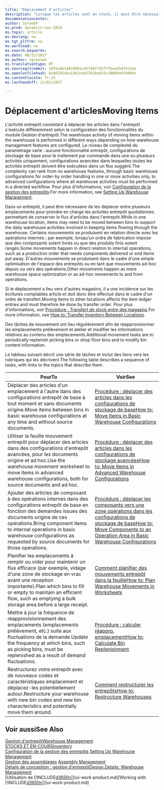 ```yaml
---
title: "Déplacement d'articles"
description: "Lorsque les articles sont en stock, il peut être nécessaire de les déplacer entre plusieurs emplacements pour prendre en charge les activités entrepôt quotidiennes permettant de conserver le flux d'articles dans l'entrepôt. Certains mouvements se produisent en relation directe avec les opérations internes ; par exemple, lorsqu'un ordre de fabrication impose que des composants soient livrés ou que des produits finis soient rangés. D'autres mouvements se produisent dans le cadre d'une simple optimisation de l'espace des entrepôts ou en tant que mouvements ad-hoc depuis ou vers des opérations."
documentationcenter: 
author: SorenGP
ms.prod: dynamics-nav-2018
ms.topic: article
ms.devlang: na
ms.tgt_pltfrm: na
ms.workload: na
ms.search.keywords: 
ms.date: 08/22/2017
ms.author: sgroespe
ms.translationtype: HT
ms.sourcegitcommit: 1dfba8b14019991c95f40ffd5f7fbaed5df414eb
ms.openlocfilehash: 6a962914ba13b3c4e57b1be655c1066b44f0d60c
ms.contentlocale: fr-ch
ms.lasthandoff: 12/01/2017

---
```

# <a name="moving-items"></a><span data-ttu-id="143c4-105">Déplacement d'articles</span><span class="sxs-lookup"><span data-stu-id="143c4-105">Moving Items</span></span>
<span data-ttu-id="143c4-106">L'activité entrepôt consistant à déplacer les articles dans l'entrepôt s'exécute différemment selon la configuration des fonctionnalités du module Gestion d'entrepôt.</span><span class="sxs-lookup"><span data-stu-id="143c4-106">The warehouse activity of moving items within the warehouse is performed in different ways depending on how warehouse management features are configured.</span></span> <span data-ttu-id="143c4-107">Le niveau de complexité du paramétrage varie : aucune fonctionnalité entrepôt, configurations de stockage de base pour le traitement par commande dans une ou plusieurs activités uniquement, configurations avancées dans lesquelles toutes les activités entrepôt doivent être exécutées dans un flux suggéré.</span><span class="sxs-lookup"><span data-stu-id="143c4-107">The complexity can rank from no warehouse features, through basic warehouse configurations for order-by order handling in one or more activities only, to advanced configurations where all warehouse activities must be performed in a directed workflow.</span></span> <span data-ttu-id="143c4-108">Pour plus d'informations, voir [Configuration de la gestion des entrepôts](warehouse-setup-warehouse.md).</span><span class="sxs-lookup"><span data-stu-id="143c4-108">For more information, see [Setting Up Warehouse Management](warehouse-setup-warehouse.md).</span></span>

<span data-ttu-id="143c4-109">Dans un entrepôt, il peut être nécessaire de les déplacer entre plusieurs emplacements pour prendre en charge les activités entrepôt quotidiennes permettant de conserver le flux d'articles dans l'entrepôt.</span><span class="sxs-lookup"><span data-stu-id="143c4-109">While in one warehouse location, items may need to be moved between bins to support the daily warehouse activities involved in keeping items flowing through the warehouse.</span></span> <span data-ttu-id="143c4-110">Certains mouvements se produisent en relation directe avec les opérations internes ; par exemple, lorsqu'un ordre de fabrication impose que des composants soient livrés ou que des produits finis soient rangés.</span><span class="sxs-lookup"><span data-stu-id="143c4-110">Some movements happen in direct relation to internal operations, such as a production order that needs components delivered or end items put away.</span></span> <span data-ttu-id="143c4-111">D'autres mouvements se produisent dans le cadre d'une simple optimisation de l'espace des entrepôts ou en tant que mouvements ad-hoc depuis ou vers des opérations.</span><span class="sxs-lookup"><span data-stu-id="143c4-111">Other movements happen as mere warehouse space optimization or as ad-hoc movements to and from operations.</span></span>

<span data-ttu-id="143c4-112">Si le déplacement a lieu vers d'autres magasins, il a une incidence sur les écritures comptables article et doit donc être effectué dans le cadre d'un ordre de transfert.</span><span class="sxs-lookup"><span data-stu-id="143c4-112">Moving items to other locations affects the item ledger entries and must therefore be done by transfer order.</span></span> <span data-ttu-id="143c4-113">Pour plus d'informations, voir [Procédure : Transfert de stock entre des magasins](inventory-how-transfer-between-locations.md).</span><span class="sxs-lookup"><span data-stu-id="143c4-113">For more information, see [How to: Transfer Inventory Between Locations](inventory-how-transfer-between-locations.md).</span></span>  

<span data-ttu-id="143c4-114">Des tâches de mouvement ont lieu régulièrement afin de réapprovisionner les emplacements prélèvement et atelier et modifier les informations relatives au contenu des emplacements.</span><span class="sxs-lookup"><span data-stu-id="143c4-114">Additional movement tasks are to periodically replenish picking bins or shop floor bins and to modify bin content information.</span></span>  

 <span data-ttu-id="143c4-115">Le tableau suivant décrit une série de tâches et inclut des liens vers les rubriques qui les décrivent.</span><span class="sxs-lookup"><span data-stu-id="143c4-115">The following table describes a sequence of tasks, with links to the topics that describe them.</span></span>   

|<span data-ttu-id="143c4-116">**Pour**</span><span class="sxs-lookup"><span data-stu-id="143c4-116">**To**</span></span>|<span data-ttu-id="143c4-117">**Voir**</span><span class="sxs-lookup"><span data-stu-id="143c4-117">**See**</span></span>|  
|------------|-------------|  
|<span data-ttu-id="143c4-118">Déplacer des articles d'un emplacement à l'autre dans des configurations entrepôt de base à tout moment et sans documents origine.</span><span class="sxs-lookup"><span data-stu-id="143c4-118">Move items between bins in basic warehouse configurations at any time and without source documents.</span></span>|[<span data-ttu-id="143c4-119">Procédure : déplacer des articles dans les configurations de stockage de base</span><span class="sxs-lookup"><span data-stu-id="143c4-119">How to: Move Items in Basic Warehouse Configurations</span></span>](warehouse-how-to-move-items-ad-hoc-in-basic-warehousing.md)|
|<span data-ttu-id="143c4-120">Utiliser la feuille mouvement entrepôt pour déplacer des articles dans des configurations d'entrepôt avancées, pour les documents origine et ad hoc.</span><span class="sxs-lookup"><span data-stu-id="143c4-120">Use the warehouse movement worksheet to move items in advanced warehouse configurations, both for source documents and ad hoc.</span></span>|[<span data-ttu-id="143c4-121">Procédure : déplacer des articles dans les configurations de stockage avancées</span><span class="sxs-lookup"><span data-stu-id="143c4-121">How to: Move Items in Advanced Warehouse Configurations</span></span>](warehouse-how-to-move-items-in-advanced-warehousing.md)|  
|<span data-ttu-id="143c4-122">Ajouter des articles de composant à des opérations internes dans des configurations entrepôt de base en fonction des demandes issues des documents origine de ces opérations.</span><span class="sxs-lookup"><span data-stu-id="143c4-122">Bring component items to internal operations in basic warehouse configurations as requested by source documents for those operations.</span></span>|[<span data-ttu-id="143c4-123">Procédure : déplacer les composants vers une zone opérations dans les configurations de stockage de base</span><span class="sxs-lookup"><span data-stu-id="143c4-123">How to: Move Components to an Operation Area in Basic Warehouse Configurations</span></span>](warehouse-how-to-move-components-to-an-operation-area-in-basic-warehousing.md)|
|<span data-ttu-id="143c4-124">Planifier les emplacements à remplir ou vider pour maintenir un flux efficace (par exemple, vidage d'une zone de stockage en vrac avant une réception importante).</span><span class="sxs-lookup"><span data-stu-id="143c4-124">Plan which bins to fill or empty to maintain an efficient flow, such as emptying a bulk storage area before a large receipt.</span></span>|[<span data-ttu-id="143c4-125">Comment planifier des mouvements entrepôt dans la feuille</span><span class="sxs-lookup"><span data-stu-id="143c4-125">How to: Plan Warehouse Movements in Worksheets</span></span>](warehouse-how-to-plan-warehouse-movements-in-worksheets.md)|
|<span data-ttu-id="143c4-126">Mettre à jour la fréquence de réapprovisionnement des emplacements (emplacements prélèvement, etc.) suite aux fluctuations de la demande.</span><span class="sxs-lookup"><span data-stu-id="143c4-126">Update the frequency at which bins, such as picking bins, must be replenished as a result of demand fluctuations.</span></span>|[<span data-ttu-id="143c4-127">Procédure : calculer réappro. emplacement</span><span class="sxs-lookup"><span data-stu-id="143c4-127">How to: Calculate Bin Replenishment</span></span>](warehouse-how-to-calculate-bin-replenishment.md)|
|<span data-ttu-id="143c4-128">Restructurez votre entrepôt avec de nouveaux codes et caractéristiques emplacement et déplacez-les potentiellement autour.</span><span class="sxs-lookup"><span data-stu-id="143c4-128">Restructure your warehouse with new bin codes and new bin characteristics and potentially move them around.</span></span>|[<span data-ttu-id="143c4-129">Comment restructurer les entrepôts</span><span class="sxs-lookup"><span data-stu-id="143c4-129">How to: Restructure Warehouses</span></span>](warehouse-how-to-restructure-warehouses.md)|  

## <a name="see-also"></a><span data-ttu-id="143c4-130">Voir aussi</span><span class="sxs-lookup"><span data-stu-id="143c4-130">See Also</span></span>  
[<span data-ttu-id="143c4-131">Gestion d'entrepôt</span><span class="sxs-lookup"><span data-stu-id="143c4-131">Warehouse Management</span></span>](warehouse-manage-warehouse.md)  
[<span data-ttu-id="143c4-132">STOCKS ET EN-COURS</span><span class="sxs-lookup"><span data-stu-id="143c4-132">Inventory</span></span>](inventory-manage-inventory.md)  
<span data-ttu-id="143c4-133">[Configuration de la gestion des entrepôts](warehouse-setup-warehouse.md)   </span><span class="sxs-lookup"><span data-stu-id="143c4-133">[Setting Up Warehouse Management](warehouse-setup-warehouse.md)   </span></span>  
<span data-ttu-id="143c4-134">[Gestion des assemblages](assembly-assemble-items.md)  </span><span class="sxs-lookup"><span data-stu-id="143c4-134">[Assembly Management](assembly-assemble-items.md)  </span></span>  
[<span data-ttu-id="143c4-135">Détails de conception : gestion d'entrepôt</span><span class="sxs-lookup"><span data-stu-id="143c4-135">Design Details: Warehouse Management</span></span>](design-details-warehouse-management.md)  
<span data-ttu-id="143c4-136">[Utilisation de [!INCLUDE[d365fin](includes/d365fin_md.md)]](ui-work-product.md)</span><span class="sxs-lookup"><span data-stu-id="143c4-136">[Working with [!INCLUDE[d365fin](includes/d365fin_md.md)]](ui-work-product.md)</span></span>

